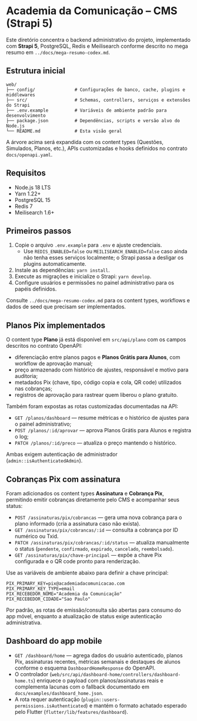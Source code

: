 # Academia da Comunicação – CMS (Strapi 5)

Este diretório concentra o backend administrativo do projeto, implementado com **Strapi 5**, PostgreSQL, Redis e Meilisearch conforme descrito no mega resumo em `../docs/mega-resumo-codex.md`.

## Estrutura inicial

```
web/
├── config/               # Configurações de banco, cache, plugins e middlewares
├── src/                  # Schemas, controllers, serviços e extensões do Strapi
├── .env.example          # Variáveis de ambiente padrão para desenvolvimento
├── package.json          # Dependências, scripts e versão alvo do Node.js
└── README.md             # Esta visão geral
```

A árvore acima será expandida com os content types (Questões, Simulados, Planos, etc.), APIs customizadas e hooks definidos no contrato `docs/openapi.yaml`.

## Requisitos

- Node.js 18 LTS
- Yarn 1.22+
- PostgreSQL 15
- Redis 7
- Meilisearch 1.6+

## Primeiros passos

1. Copie o arquivo `.env.example` para `.env` e ajuste credenciais.
   * Use `REDIS_ENABLED=false` ou `MEILISEARCH_ENABLED=false` caso ainda não tenha esses serviços localmente; o Strapi passa a desligar os plugins automaticamente.
2. Instale as dependências: `yarn install`.
3. Execute as migrações e inicialize o Strapi: `yarn develop`.
4. Configure usuários e permissões no painel administrativo para os papéis definidos.

Consulte `../docs/mega-resumo-codex.md` para os content types, workflows e dados de seed que precisam ser implementados.

## Planos Pix implementados

O content type **Plano** já está disponível em `src/api/plano` com os campos descritos no contrato OpenAPI:

- diferenciação entre planos pagos e **Planos Grátis para Alunos**, com workflow de aprovação manual;
- preço armazenado com histórico de ajustes, responsável e motivo para auditoria;
- metadados Pix (chave, tipo, código copia e cola, QR code) utilizados nas cobranças;
- registros de aprovação para rastrear quem liberou o plano gratuito.

Também foram expostas as rotas customizadas documentadas na API:

- `GET /planos/dashboard` — resume métricas e o histórico de ajustes para o painel administrativo;
- `POST /planos/:id/aprovar` — aprova Planos Grátis para Alunos e registra o log;
- `PATCH /planos/:id/preco` — atualiza o preço mantendo o histórico.

Ambas exigem autenticação de administrador (`admin::isAuthenticatedAdmin`).

## Cobranças Pix com assinatura

Foram adicionados os content types **Assinatura** e **Cobrança Pix**, permitindo emitir cobranças diretamente pelo CMS e acompanhar seus status:

- `POST /assinaturas/pix/cobrancas` — gera uma nova cobrança para o plano informado (cria a assinatura caso não exista). 
- `GET /assinaturas/pix/cobrancas/:id` — consulta a cobrança por ID numérico ou Txid.
- `PATCH /assinaturas/pix/cobrancas/:id/status` — atualiza manualmente o status (`pendente`, `confirmado`, `expirado`, `cancelado`, `reembolsado`).
- `GET /assinaturas/pix/chave-principal` — expõe a chave Pix configurada e o QR code pronto para renderização.

Use as variáveis de ambiente abaixo para definir a chave principal:

```env
PIX_PRIMARY_KEY=pix@academiadacomunicacao.com
PIX_PRIMARY_KEY_TYPE=email
PIX_RECEBEDOR_NOME="Academia da Comunicação"
PIX_RECEBEDOR_CIDADE="Sao Paulo"
```

Por padrão, as rotas de emissão/consulta são abertas para consumo do app móvel, enquanto a atualização de status exige autenticação administrativa.

## Dashboard do app mobile

- `GET /dashboard/home` — agrega dados do usuário autenticado, planos Pix, assinaturas recentes, métricas semanais e destaques de alunos conforme o esquema `DashboardHomeResponse` do OpenAPI.
- O controlador (`web/src/api/dashboard-home/controllers/dashboard-home.ts`) enriquece o payload com planos/assinaturas reais e complementa lacunas com o fallback documentado em `docs/examples/dashboard_home.json`.
- A rota requer autenticação (`plugin::users-permissions.isAuthenticated`) e mantém o formato achatado esperado pelo Flutter (`flutter/lib/features/dashboard`).
